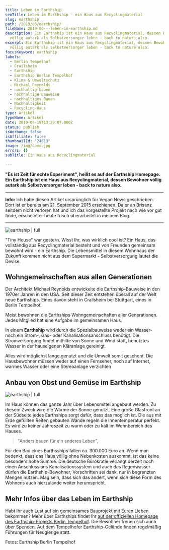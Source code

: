 ```yaml
---
title: Leben im Earthship
seoTitle: Leben im Earthship - ein Haus aus Recyclingmaterial
slug: earthship
path: /2019/06/earthship/
fileName: 2019-06---leben-im-earthship.md
description: Ein Earthship ist ein Haus aus Recyclingmaterial, dessen Bewohner
  völlig autark als Selbstversorger leben - back to nature also.
excerpt: Ein Earthship ist ein Haus aus Recyclingmaterial, dessen Bewohner
  völlig autark als Selbstversorger leben - back to nature also.
focusKeyword: earthship
labels:
  - Berlin Tempelhof
  - Crailsheim
  - Earthship
  - Earthship Berlin Tempelhof
  - Klima & Umweltschutz
  - Michael Reynolds
  - nachhaltig bauen
  - nachhaltige Bauweise
  - nachhaltiges Bauen
  - Nachhaltigkeit
  - Recycling-Haus
type: Artikel
typeName: Artikel
date: 2019-06-19T13:29:07.000Z
status: publish
isWerbung: false
isAffiliate: false
thumbnailId: "24613"
image: /img/demo.jpg
errors: {}
subTitle: Ein Haus aus Recyclingmaterial
  
---
```


**"Es ist Zeit für echte Experiment", heißt es auf der Earthship Homepage. Ein
Earthship ist ein Haus aus Recyclingmaterial, dessen Bewohner völlig autark als
Selbstversorger leben - back to nature also.**

<hr />

**Info:** Ich habe diesen Artikel ursprünglich für Vegan News geschrieben. Dort
ist er bereits am 21. September 2015 erschienen. Da er an Brisanz seitdem nicht
verloren hat und ich das vorgestellte Projekt nach wie vor gut finde, erscheint
er heute frisch überarbeitet in meinem Blog.

<hr />

![earthship | full](http://cardamonchai.com/wp-content/uploads/2019/06/Toilet_2-200x300.jpg "Auf fließendes Wasser muss im Earthship nicht verzichtet werden. Foto: Earthship Berlin Tempelhof")

"Tiny House" war gestern. Wisst Ihr, was wirklich cool ist? Ein Haus, das
vollständig aus Recyclingmaterial besteht und von Freunden gemeinsam bewohnt
wird - ein Earthship. Die Lebensmittel in diesem Wohnhaus der Zukunft kommen
nicht aus dem Supermarkt - Selbstversorgung lautet die Devise.

## Wohngemeinschaften aus allen Generationen

Der Architekt Michael Reynolds entwickelte die Earthship-Bauweise in den 1970er
Jahren in den USA. Seit dieser Zeit entstehen überall auf der Welt neue
Earthships. Eines davon steht in Crailsheim bei Stuttgart, eines in Berlin
Tempelhof.

Meist bewohnen die Earthships Wohngemeinschaften aller Generationen. Jedes
Mitglied hat eine Aufgabe im gemeinsamen Haus.

In einem **Earthship** wird durch die Spezialbauweise weder ein Wasser- noch ein
Strom-, Gas- oder Kanalisationsanschluss benötigt. Die Stromversorgung findet
mithilfe von Sonne und Wind statt, benutztes Wasser in der hauseigenen
Kläranlage gereinigt.

Alles wird möglichst lange genutzt und die Umwelt somit geschont. Die
Hausbewohner müssen weder auf einen Fernseher, noch auf Internet, warmes Wasser
oder eine Stereoanlage verzichten

## Anbau von Obst und Gemüse im Earthship

![earthship | full](http://cardamonchai.com/wp-content/uploads/2019/06/global_greenhouse5-300x200.jpg "Hier wird Obst und Gemüse angebaut. Foto: Eartship Berlin Tempelhof")

Im Haus können das ganze Jahr über Lebensmittel angebaut werden. Zu diesem Zweck
wird die Wärme der Sonne genutzt. Eine große Glasfront an der Südseite jedes
Earthships sorgt dafür, dass das möglich ist. Die aus mit Erde gefüllten Reifen
gebauten Wände regeln die Innentemperatur perfekt. Es wird zu keiner Jahreszeit
zu warm oder zu kalt im Wohnbereich des Hauses.

> "Anders bauen für ein anderes Leben",

Für den Bau eines Earthsships fallen ca. 300.000 Euro an. Wenn man bedenkt, dass
das Haus völlig ohne Nebenkosten auskommt, ist das keine besonders hohe Summe.
Die deutsche Bürokratie verlangt derzeit noch einen Anschluss ans
Kanalisationssystem und auch das Regenwasser dürfen die Earthship-Bewohner,
Vorschriften sei dank, nur in begrenzten Mengen nutzen. Mag sein, dass sich das
ändert, wenn sich diese Form des Wohnens auch hierzulande weiter herumspricht.

## Mehr Infos über das Leben im Earthship

Habt Ihr auch Lust auf ein gemeinsames Bauprojekt mit Euren Lieben bekommen?
Mehr über Earthships findet Ihr
[auf der offiziellen Homepage des Earthship-Projekts Berlin Tempelhof](http://www.earthship-tempelhof.de/).
Die Bewohner freuen sich auch über Spenden. Auf dem Tempelhofer
Earthship-Gelände finden regelmäßig Führungen für Neugierige statt.

Fotos: Earthship Berlin Tempelhof

  